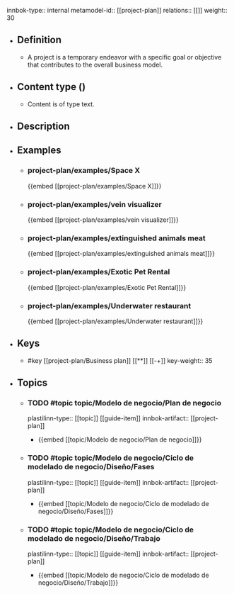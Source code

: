 innbok-type:: internal
metamodel-id:: [[project-plan]]
relations:: [[]]
weight:: 30

- ## Definition
  - A project is a temporary endeavor with a specific goal or objective that contributes to the overall business model.
- ## Content type ()
  - Content is of type text.
  
- ## Description
- ## Examples
  - ### project-plan/examples/Space X
    {{embed [[project-plan/examples/Space X]]}}
  - ### project-plan/examples/vein visualizer
    {{embed [[project-plan/examples/vein visualizer]]}}
  - ### project-plan/examples/extinguished animals meat
    {{embed [[project-plan/examples/extinguished animals meat]]}}
  - ### project-plan/examples/Exotic Pet Rental
    {{embed [[project-plan/examples/Exotic Pet Rental]]}}
  - ### project-plan/examples/Underwater restaurant
    {{embed [[project-plan/examples/Underwater restaurant]]}}
  
- ## Keys
  - #key [[project-plan/Business plan]] [[**]] [[-+]]
    key-weight:: 35
- ## Topics
  - ### TODO #topic topic/Modelo de negocio/Plan de negocio
    plastilinn-type:: [[topic]] [[guide-item]]
    innbok-artifact:: [[project-plan]]
    - {{embed [[topic/Modelo de negocio/Plan de negocio]]}}
  
  - ### TODO #topic topic/Modelo de negocio/Ciclo de modelado de negocio/Diseño/Fases
    plastilinn-type:: [[topic]] [[guide-item]]
    innbok-artifact:: [[project-plan]]
    - {{embed [[topic/Modelo de negocio/Ciclo de modelado de negocio/Diseño/Fases]]}}
  
  - ### TODO #topic topic/Modelo de negocio/Ciclo de modelado de negocio/Diseño/Trabajo
    plastilinn-type:: [[topic]] [[guide-item]]
    innbok-artifact:: [[project-plan]]
    - {{embed [[topic/Modelo de negocio/Ciclo de modelado de negocio/Diseño/Trabajo]]}}
  

